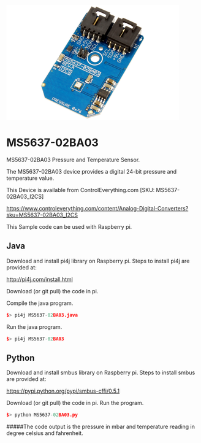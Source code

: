 [![MS5637-02BA03](MS5637-02BA03_I2CS.png)](https://www.controleverything.com/content/Analog-Digital-Converters?sku=MS5637-02BA03_I2CS)
# MS5637-02BA03
MS5637-02BA03 Pressure and Temperature Sensor.

The MS5637-02BA03 device provides a digital 24-bit pressure and temperature value.

This Device is available from ControlEverything.com [SKU: MS5637-02BA03_I2CS]

https://www.controleverything.com/content/Analog-Digital-Converters?sku=MS5637-02BA03_I2CS

This Sample code can be used with Raspberry pi.

## Java
Download and install pi4j library on Raspberry pi. Steps to install pi4j are provided at:

http://pi4j.com/install.html

Download (or git pull) the code in pi.

Compile the java program.
```cpp
$> pi4j MS5637-02BA03.java
```

Run the java program.
```cpp
$> pi4j MS5637-02BA03
```

## Python
Download and install smbus library on Raspberry pi. Steps to install smbus are provided at:

https://pypi.python.org/pypi/smbus-cffi/0.5.1

Download (or git pull) the code in pi. Run the program.

```cpp
$> python MS5637-02BA03.py
```

#####The code output is the pressure in mbar and temperature reading in degree celsius and fahrenheit.
